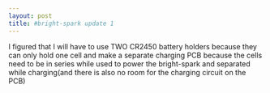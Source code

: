 ```yaml
---
layout: post
title: #bright-spark update 1
---
```

I figured that I will have to use TWO CR2450 battery holders because they can only hold one cell and make a separate charging PCB because the cells need to be in series while used to power the bright-spark and separated while charging(and there is also no room for the charging circuit on the PCB)
